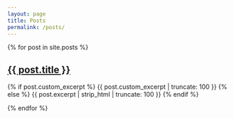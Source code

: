 ```yaml
---
layout: page
title: Posts
permalink: /posts/
---
```


<div class="post-feed">
  {% for post in site.posts %}
    <article class="post-item">
      <h2 class="post-title">
        <a href="{{ post.url | relative_url }}">{{ post.title }}</a>
      </h2>
      <p class="post-excerpt">
        {% if post.custom_excerpt %}
          {{ post.custom_excerpt | truncate: 100 }}
        {% else %}
          {{ post.excerpt | strip_html | truncate: 100 }}
        {% endif %}
      </p>
    </article>
  {% endfor %}
</div>